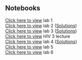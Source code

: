 ## Notebooks
[Click here to view](https://shishiluo.github.io/Genomics-DataScience/notebooks/lab1_genomics.html) lab 1  
[Click here to view](https://shishiluo.github.io/Genomics-DataScience/notebooks/lab2_hiv_reading_frames.html) lab 2 ([Solutions](http://htmlpreview.github.io/?https://github.com/shishiluo/Genomics-DataScience/blob/master/notebooks/lab2_hiv_reading_frames_solutions.html))  
[Click here to view](https://shishiluo.github.io/Genomics-DataScience/notebooks/lab3_hiv_env_pol_comparison.html) lab 3 ([Solutions](http://htmlpreview.github.io/?https://github.com/shishiluo/Genomics-DataScience/blob/master/notebooks/lab3_hiv_env_pol_comparison_solutions.html))  
[Click here to view](http://htmlpreview.github.io/?https://github.com/shishiluo/Genomics-DataScience/blob/master/notebooks/lect_hiv_3_tale_of_two_genes_inclass.html) HIV 3 lecture  
[Click here to view](https://shishiluo.github.io/Genomics-DataScience/notebooks/lab4_hiv_matching_sequence_to_patient.html) lab 4 ([Solutions](https://shishiluo.github.io/Genomics-DataScience/notebooks/lab4_hiv_matching_sequence_to_patient_solutions.html))  
[Click here to view](https://shishiluo.github.io/Genomics-DataScience/notebooks/lab5_personal_genomics_pre-processing.html) lab 5  
[Click here to view](https://shishiluo.github.io/Genomics-DataScience/notebooks/lab6_personal_genomics_association.html) lab 6